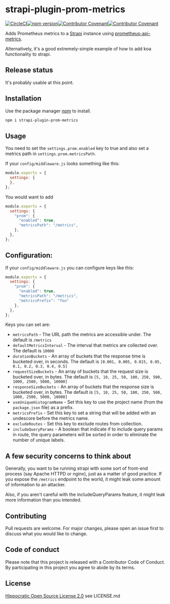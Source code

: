 # strapi-plugin-prom-metrics

[![CircleCI](https://circleci.com/gh/luongnv1511/strapi-plugin-prom-metrics.svg?style=shield)](https://circleci.com/gh/luongnv1511/strapi-plugin-prom-metrics)[![npm version](https://badge.fury.io/js/strapi-plugin-prom-metrics.svg)](https://www.npmjs.com/package/strapi-plugin-prom-metrics)[![Contributor Covenant](https://img.shields.io/badge/Contributor%20Covenant-v2.0%20adopted-ff69b4.svg)](code_of_conduct.md)[![Contributor Covenant](https://img.shields.io/badge/license-Hippocratic%20OSL%202.0-4baaaa)](https://firstdonoharm.dev/)

Adds Prometheus metrics to a [Strapi](http://strapi.io/) instance using [prometheus-api-metrics](https://github.com/Zooz/prometheus-api-metrics).

Alternatively, it's a good extremely-simple example of how to add koa functionality to strapi.

## Release status

It's probably usable at this point.

## Installation

Use the package manager [npm](https://https://www.npmjs.com/) to install.

```bash
npm i strapi-plugin-prom-metrics
```

## Usage

You need to set the `settings.prom.enabled` key to true and also set a metrics path in `settings.prom.metricsPath`.

If your `config/middleware.js` looks something like this:

```javascript
module.exports = {
  settings: {
  },
};
````

You would want to add 

```javascript
module.exports = {
  settings: {
    "prom": {
      "enabled": true,
      "metricsPath": "/metrics",
    },
  },
};
```


## Configuration:

If your `config/middleware.js` you can configure keys like this:

```javascript
module.exports = {
  settings: {
    "prom": {
      "enabled": true,
      "metricsPath": "/metrics",
      "metricsPrefix": "foo"
    },
  },
};
```

Keys you can set are:

* `metricsPath` - The URL path the metrics are accessible under.  The default is `/metrics`
* `defaultMetricsInterval` - The interval that metrics are collected over.  The default is `10000`
* `durationBuckets` - An array of buckets that the response time is bucketed over, in seconds.  The default is `[0.001, 0.005, 0.015, 0.05, 0.1, 0.2, 0.3, 0.4, 0.5]`
* `requestSizeBuckets` - An array of buckets that the request size is bucketed over, in bytes.  The default is `[5, 10, 25, 50, 100, 250, 500, 1000, 2500, 5000, 10000]`
* `responseSizeBuckets` - An array of buckets that the response size is bucketed over, in bytes.  The default is `[5, 10, 25, 50, 100, 250, 500, 1000, 2500, 5000, 10000]`
* `useUniqueHistogramName` - Set this key to use the project name (from the `package.json` file) as a prefix.
* `metricsPrefix` - Set this key to set a string that will be added with an undescore before the metrics name.
* `excludeRoutes` - Set this key to exclude routes from collection.
* `includeQueryParams` - A boolean that indicate if to include query params in route, the query parameters will be sorted in order to eliminate the number of unique labels.

## A few security concerns to think about

Generally, you want to be running strapi with some sort of front-end process (say Apache HTTPD or nginx), just as a matter of good practice.  If you expose the `/metrics` endpoint to the world, it might leak some amount of information to an attacker.

Also, if you aren't careful with the includeQueryParams feature, it might leak more information than you intended.

## Contributing

Pull requests are welcome. For major changes, please open an issue first to discuss what you would like to change.

## Code of conduct

Please note that this project is released with a Contributor Code of Conduct. By participating in this project you agree to abide by its terms.

## License

[Hippocratic Open Source License 2.0](https://firstdonoharm.dev/) see LICENSE.md